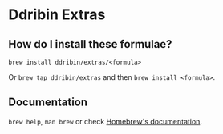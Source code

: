 # Ddribin Extras

## How do I install these formulae?
`brew install ddribin/extras/<formula>`

Or `brew tap ddribin/extras` and then `brew install <formula>`.

## Documentation
`brew help`, `man brew` or check [Homebrew's documentation](https://docs.brew.sh).

